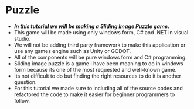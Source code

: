# Puzzle

- **_In this tutorial we will be making a Sliding Image  Puzzle game._**
- This game will be made using only  windows form, C# and .NET in visual studio.
- We will not be adding third party framework to make this application or use any games engine such as Unity or GODOT.
- All of the components will be pure windows form and C# programming.
- Sliding image puzzle is a game I have been meaning to do in windows form because its one of the most requested and well-known game.
- Its not difficult to do but finding the right resources to do it is another question.
- For this tutorial we made sure to including all of the source codes and refactored the code to make it easier for beginner programmers to follow.
